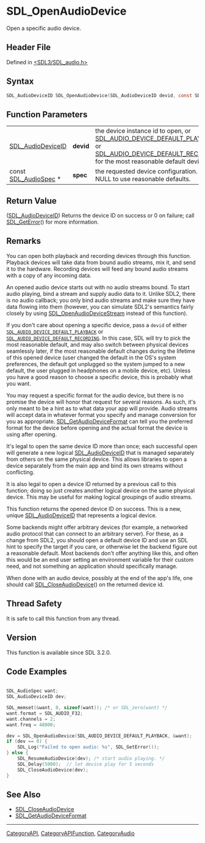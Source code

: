 # SDL_OpenAudioDevice

Open a specific audio device.

## Header File

Defined in [<SDL3/SDL_audio.h>](https://github.com/libsdl-org/SDL/blob/main/include/SDL3/SDL_audio.h)

## Syntax

```c
SDL_AudioDeviceID SDL_OpenAudioDevice(SDL_AudioDeviceID devid, const SDL_AudioSpec *spec);
```

## Function Parameters

|                                        |           |                                                                                                                                                                                                                               |
| -------------------------------------- | --------- | ----------------------------------------------------------------------------------------------------------------------------------------------------------------------------------------------------------------------------- |
| [SDL_AudioDeviceID](SDL_AudioDeviceID) | **devid** | the device instance id to open, or [SDL_AUDIO_DEVICE_DEFAULT_PLAYBACK](SDL_AUDIO_DEVICE_DEFAULT_PLAYBACK) or [SDL_AUDIO_DEVICE_DEFAULT_RECORDING](SDL_AUDIO_DEVICE_DEFAULT_RECORDING) for the most reasonable default device. |
| const [SDL_AudioSpec](SDL_AudioSpec) * | **spec**  | the requested device configuration. Can be NULL to use reasonable defaults.                                                                                                                                                   |

## Return Value

([SDL_AudioDeviceID](SDL_AudioDeviceID)) Returns the device ID on success
or 0 on failure; call [SDL_GetError](SDL_GetError)() for more information.

## Remarks

You can open both playback and recording devices through this function.
Playback devices will take data from bound audio streams, mix it, and send
it to the hardware. Recording devices will feed any bound audio streams
with a copy of any incoming data.

An opened audio device starts out with no audio streams bound. To start
audio playing, bind a stream and supply audio data to it. Unlike SDL2,
there is no audio callback; you only bind audio streams and make sure they
have data flowing into them (however, you can simulate SDL2's semantics
fairly closely by using
[SDL_OpenAudioDeviceStream](SDL_OpenAudioDeviceStream) instead of this
function).

If you don't care about opening a specific device, pass a `devid` of either
[`SDL_AUDIO_DEVICE_DEFAULT_PLAYBACK`](SDL_AUDIO_DEVICE_DEFAULT_PLAYBACK) or
[`SDL_AUDIO_DEVICE_DEFAULT_RECORDING`](SDL_AUDIO_DEVICE_DEFAULT_RECORDING).
In this case, SDL will try to pick the most reasonable default, and may
also switch between physical devices seamlessly later, if the most
reasonable default changes during the lifetime of this opened device (user
changed the default in the OS's system preferences, the default got
unplugged so the system jumped to a new default, the user plugged in
headphones on a mobile device, etc). Unless you have a good reason to
choose a specific device, this is probably what you want.

You may request a specific format for the audio device, but there is no
promise the device will honor that request for several reasons. As such,
it's only meant to be a hint as to what data your app will provide. Audio
streams will accept data in whatever format you specify and manage
conversion for you as appropriate.
[SDL_GetAudioDeviceFormat](SDL_GetAudioDeviceFormat) can tell you the
preferred format for the device before opening and the actual format the
device is using after opening.

It's legal to open the same device ID more than once; each successful open
will generate a new logical [SDL_AudioDeviceID](SDL_AudioDeviceID) that is
managed separately from others on the same physical device. This allows
libraries to open a device separately from the main app and bind its own
streams without conflicting.

It is also legal to open a device ID returned by a previous call to this
function; doing so just creates another logical device on the same physical
device. This may be useful for making logical groupings of audio streams.

This function returns the opened device ID on success. This is a new,
unique [SDL_AudioDeviceID](SDL_AudioDeviceID) that represents a logical
device.

Some backends might offer arbitrary devices (for example, a networked audio
protocol that can connect to an arbitrary server). For these, as a change
from SDL2, you should open a default device ID and use an SDL hint to
specify the target if you care, or otherwise let the backend figure out a
reasonable default. Most backends don't offer anything like this, and often
this would be an end user setting an environment variable for their custom
need, and not something an application should specifically manage.

When done with an audio device, possibly at the end of the app's life, one
should call [SDL_CloseAudioDevice](SDL_CloseAudioDevice)() on the returned
device id.

## Thread Safety

It is safe to call this function from any thread.

## Version

This function is available since SDL 3.2.0.

## Code Examples

```c

SDL_AudioSpec want;
SDL_AudioDeviceID dev;

SDL_memset(&want, 0, sizeof(want)); /* or SDL_zero(want) */
want.format = SDL_AUDIO_F32;
want.channels = 2;
want.freq = 48000;

dev = SDL_OpenAudioDevice(SDL_AUDIO_DEVICE_DEFAULT_PLAYBACK, &want);
if (dev == 0) {
    SDL_Log("Failed to open audio: %s", SDL_GetError());
} else {
    SDL_ResumeAudioDevice(dev); /* start audio playing. */
    SDL_Delay(5000);  // let device play for 5 seconds
    SDL_CloseAudioDevice(dev);
}
```

## See Also

- [SDL_CloseAudioDevice](SDL_CloseAudioDevice)
- [SDL_GetAudioDeviceFormat](SDL_GetAudioDeviceFormat)






----
[CategoryAPI](CategoryAPI), [CategoryAPIFunction](CategoryAPIFunction), [CategoryAudio](CategoryAudio)

